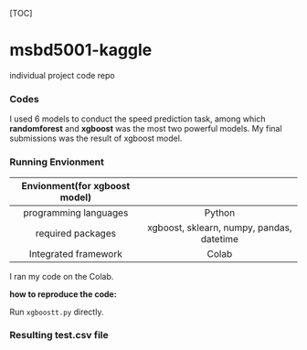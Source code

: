 [TOC]

# msbd5001-kaggle

individual project code repo

### Codes

I used 6 models to conduct the speed prediction task, among which **randomforest** and **xgboost** was the most two powerful models. My final submissions was the result of xgboost model.

### Running Envionment

| Envionment(for xgboost model) |  |
| :---------------------: | :------: |
| programming languages | Python |
| required packages | xgboost, sklearn, numpy, pandas, datetime |
| Integrated framework | Colab |

I ran my code on the Colab.

**how to reproduce the code:**

Run `xgboostt.py` directly.

### Resulting test.csv file

